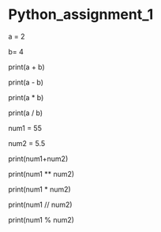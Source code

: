 # Python_assignment_1
a = 2

b= 4

print(a + b)

print(a - b)

print(a * b)

print(a / b)

num1 = 55

num2 = 5.5

print(num1+num2)

print(num1 ** num2)

print(num1 * num2)

print(num1 //  num2)

print(num1 % num2)